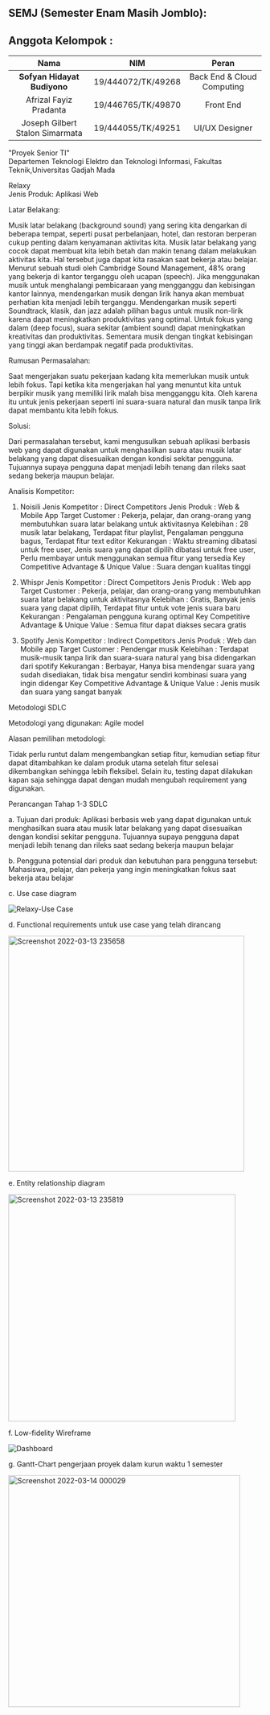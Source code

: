 ## SEMJ (Semester Enam Masih Jomblo):  

## Anggota Kelompok :
<table>
<thead>
<tr>
<th align="center">Nama</th>
<th align="center">NIM</th>
<th align="center">Peran</th>
</tr>
</thead>
<tbody>
<tr>
<td align="center"><b>Sofyan Hidayat Budiyono</b></td>
<td align="center">19/444072/TK/49268</td>
<td align="center">Back End &amp; Cloud Computing</td>
</tr>
<tr>
<td align="center">Afrizal Fayiz Pradanta</td>
<td align="center">19/446765/TK/49870</td>
<td align="center">Front End</td>
</tr>
<tr>
<td align="center">Joseph Gilbert Stalon Simarmata</td>
<td align="center">19/444055/TK/49251</td>
<td align="center">UI/UX Designer</td>
</tr>
</tbody>
</table>  

"Proyek Senior TI"  
Departemen Teknologi Elektro dan Teknologi Informasi, Fakultas Teknik,Universitas Gadjah Mada  

Relaxy  
Jenis Produk:  Aplikasi Web    

Latar Belakang:  

Musik latar belakang (background sound) yang sering kita dengarkan di beberapa tempat, seperti pusat perbelanjaan, hotel, dan restoran berperan cukup penting dalam kenyamanan aktivitas kita. Musik latar belakang yang cocok dapat membuat kita lebih betah dan makin tenang dalam melakukan aktivitas kita. Hal tersebut juga dapat kita rasakan saat bekerja atau belajar. 
Menurut sebuah studi oleh Cambridge Sound Management, 48% orang yang bekerja di kantor terganggu oleh ucapan (speech). Jika menggunakan musik untuk menghalangi pembicaraan yang mengganggu dan kebisingan kantor lainnya, mendengarkan musik dengan lirik hanya akan membuat perhatian kita menjadi lebih terganggu.
Mendengarkan musik seperti Soundtrack, klasik, dan jazz adalah pilihan bagus untuk musik non-lirik karena dapat meningkatkan produktivitas yang optimal. Untuk fokus yang dalam (deep focus), suara sekitar (ambient sound) dapat meningkatkan kreativitas dan produktivitas. Sementara musik dengan tingkat kebisingan yang tinggi akan berdampak negatif pada produktivitas. 


Rumusan Permasalahan: 

Saat mengerjakan suatu pekerjaan kadang kita memerlukan musik untuk lebih fokus. Tapi ketika kita mengerjakan hal yang menuntut kita untuk berpikir musik yang memiliki lirik malah bisa mengganggu kita. Oleh karena itu untuk jenis pekerjaan seperti ini suara-suara natural dan musik tanpa lirik dapat membantu kita lebih fokus.  

Solusi:  

Dari permasalahan tersebut, kami mengusulkan sebuah aplikasi berbasis web yang dapat digunakan untuk menghasilkan suara atau musik latar belakang yang dapat disesuaikan dengan kondisi sekitar pengguna. Tujuannya supaya pengguna dapat menjadi lebih tenang dan rileks saat sedang bekerja maupun belajar.

Analisis Kompetitor:

1. Noisili
Jenis Kompetitor : Direct Competitors
Jenis Produk : Web & Mobile App
Target Customer : Pekerja, pelajar, dan orang-orang yang membutuhkan suara latar belakang untuk aktivitasnya
Kelebihan : 28 musik latar belakang, Terdapat fitur playlist, Pengalaman pengguna bagus, Terdapat fitur text editor
Kekurangan : Waktu streaming dibatasi untuk free user, Jenis suara yang dapat dipilih dibatasi untuk free user, Perlu membayar untuk menggunakan semua fitur yang tersedia
Key Competitive Advantage & Unique Value : Suara dengan kualitas tinggi

2. Whispr
Jenis Kompetitor : Direct Competitors
Jenis Produk : Web app
Target Customer : Pekerja, pelajar, dan orang-orang yang membutuhkan suara latar belakang untuk aktivitasnya
Kelebihan : Gratis, Banyak jenis suara yang dapat dipilih, Terdapat fitur untuk vote jenis suara baru
Kekurangan : Pengalaman pengguna kurang optimal
Key Competitive Advantage & Unique Value : Semua fitur dapat diakses secara gratis

2. Spotify
Jenis Kompetitor : Indirect Competitors
Jenis Produk : Web dan Mobile app
Target Customer : Pendengar musik
Kelebihan : Terdapat musik-musik tanpa lirik dan suara-suara natural yang bisa didengarkan dari spotify
Kekurangan : Berbayar, Hanya bisa mendengar suara yang sudah disediakan, tidak bisa mengatur sendiri kombinasi suara yang ingin didengar
Key Competitive Advantage & Unique Value : Jenis musik dan suara yang sangat banyak

Metodologi SDLC

Metodologi yang digunakan:
Agile model


Alasan pemilihan metodologi:

Tidak perlu runtut dalam mengembangkan setiap fitur, kemudian setiap fitur dapat ditambahkan ke dalam produk utama setelah fitur selesai dikembangkan sehingga lebih fleksibel. Selain itu, testing dapat dilakukan kapan saja sehingga dapat dengan mudah mengubah requirement yang digunakan.


Perancangan Tahap 1-3 SDLC

a. Tujuan dari produk:
Aplikasi berbasis web yang dapat digunakan untuk menghasilkan suara atau musik latar belakang yang dapat disesuaikan dengan kondisi sekitar pengguna. Tujuannya supaya pengguna dapat menjadi lebih tenang dan rileks saat sedang bekerja maupun belajar

b. Pengguna potensial dari produk dan kebutuhan para pengguna tersebut:
Mahasiswa, pelajar, dan pekerja yang ingin meningkatkan fokus saat bekerja atau belajar

c. Use case diagram

![Relaxy-Use Case](https://user-images.githubusercontent.com/61607747/158070287-d966a0e5-2cd7-4916-b044-83a095dfb4f7.png)

d. Functional requirements untuk use case yang telah dirancang

<img width="469" alt="Screenshot 2022-03-13 235658" src="https://user-images.githubusercontent.com/61607747/158070368-5a351622-b6dc-4d13-9235-b4adda280645.png">

e. Entity relationship diagram

<img width="452" alt="Screenshot 2022-03-13 235819" src="https://user-images.githubusercontent.com/61607747/158070433-189342e7-0f4f-4781-9e9c-a35d926b887a.png">

f. Low-fidelity Wireframe

![Dashboard](https://user-images.githubusercontent.com/61607747/158070481-e81488fe-ac7d-4c12-8611-25d0ea5d9008.png)

g. Gantt-Chart pengerjaan proyek dalam kurun waktu 1 semester

<img width="461" alt="Screenshot 2022-03-14 000029" src="https://user-images.githubusercontent.com/61607747/158070528-28f06329-9e3f-4590-b99d-a7401f9df88f.png">

